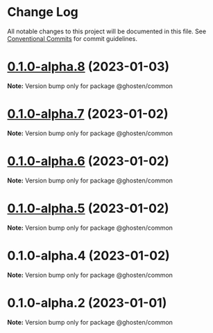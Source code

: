 # Change Log

All notable changes to this project will be documented in this file.
See [Conventional Commits](https://conventionalcommits.org) for commit guidelines.

# [0.1.0-alpha.8](https://github.com/GhostenEditor/ghosten/compare/v0.1.0-alpha.7...v0.1.0-alpha.8) (2023-01-03)

**Note:** Version bump only for package @ghosten/common

# [0.1.0-alpha.7](https://github.com/GhostenEditor/ghosten/compare/v0.1.0-alpha.6...v0.1.0-alpha.7) (2023-01-02)

**Note:** Version bump only for package @ghosten/common

# [0.1.0-alpha.6](https://github.com/GhostenEditor/ghosten/compare/v0.1.0-alpha.5...v0.1.0-alpha.6) (2023-01-02)

**Note:** Version bump only for package @ghosten/common

# [0.1.0-alpha.5](https://github.com/GhostenEditor/ghosten/compare/v0.1.0-alpha.4...v0.1.0-alpha.5) (2023-01-02)

**Note:** Version bump only for package @ghosten/common

# 0.1.0-alpha.4 (2023-01-02)

**Note:** Version bump only for package @ghosten/common

# 0.1.0-alpha.2 (2023-01-01)

**Note:** Version bump only for package @ghosten/common
